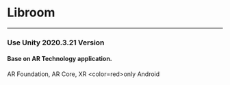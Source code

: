 # Libroom
***


### Use Unity 2020.3.21 Version
#### Base on AR Technology application.
AR Foundation, AR Core, XR
<color=red>only Android</color>
